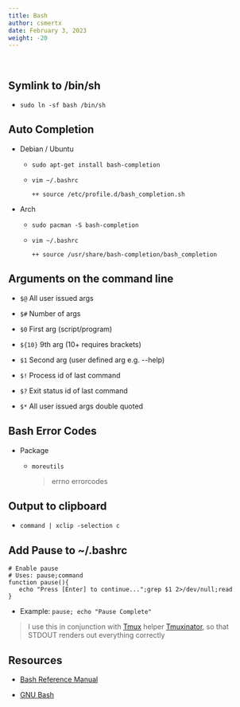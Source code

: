 ```yaml
---
title: Bash
author: csmertx
date: February 3, 2023
weight: -20
---
```


<br />

## Symlink to /bin/sh

- ```sudo ln -sf bash /bin/sh```

## Auto Completion

- Debian / Ubuntu

    - ```sudo apt-get install bash-completion```

    - ```vim ~/.bashrc```
    
        ```
        ++ source /etc/profile.d/bash_completion.sh
        ```

- Arch

    - ```sudo pacman -S bash-completion```
    
    - ```vim ~/.bashrc```

        ```
        ++ source /usr/share/bash-completion/bash_completion
        ```

## Arguments on the command line

- ```$@``` All user issued args

- ```$#``` Number of args

- ```$0``` First arg (script/program)

- ```${10}``` 9th arg (10+ requires brackets)

- ```$1``` Second arg (user defined arg e.g. --help)

- ```$!``` Process id of last command

- ```$?``` Exit status id of last command

- ```$*``` All user issued args double quoted

## Bash Error Codes

- Package

    - ```moreutils```

        > errno errorcodes

## Output to clipboard
- ```command | xclip -selection c```

## Add Pause to ~/.bashrc

```
# Enable pause
# Uses: pause;command
function pause(){
   echo "Press [Enter] to continue...";grep $1 2>/dev/null;read
}
```

- Example: ```pause; echo "Pause Complete"```

> I use this in conjunction with [Tmux](/Linux/Software/tmux) helper [Tmuxinator](https://github.com/tmuxinator/tmuxinator), so that STDOUT renders out everything correctly

## Resources

- [Bash Reference Manual](https://tiswww.case.edu/php/chet/bash/bashref.html)

- [GNU Bash](https://www.gnu.org/software/bash/)